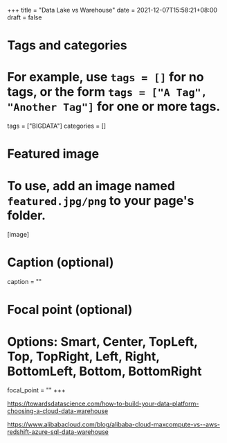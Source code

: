 +++
title = "Data Lake vs Warehouse"
date = 2021-12-07T15:58:21+08:00
draft = false

# Tags and categories
# For example, use `tags = []` for no tags, or the form `tags = ["A Tag", "Another Tag"]` for one or more tags.
tags = ["BIGDATA"]
categories = []

# Featured image
# To use, add an image named `featured.jpg/png` to your page's folder. 
[image]
  # Caption (optional)
  caption = ""

  # Focal point (optional)
  # Options: Smart, Center, TopLeft, Top, TopRight, Left, Right, BottomLeft, Bottom, BottomRight
  focal_point = ""
+++



https://towardsdatascience.com/how-to-build-your-data-platform-choosing-a-cloud-data-warehouse


https://www.alibabacloud.com/blog/alibaba-cloud-maxcompute-vs--aws-redshift-azure-sql-data-warehouse